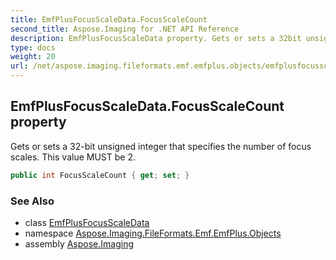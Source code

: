 ```yaml
---
title: EmfPlusFocusScaleData.FocusScaleCount
second_title: Aspose.Imaging for .NET API Reference
description: EmfPlusFocusScaleData property. Gets or sets a 32bit unsigned integer that specifies the number of focus scales. This value MUST be 2
type: docs
weight: 20
url: /net/aspose.imaging.fileformats.emf.emfplus.objects/emfplusfocusscaledata/focusscalecount/
---
```

## EmfPlusFocusScaleData.FocusScaleCount property

Gets or sets a 32-bit unsigned integer that specifies the number of focus scales. This value MUST be 2.

```csharp
public int FocusScaleCount { get; set; }
```

### See Also

* class [EmfPlusFocusScaleData](../)
* namespace [Aspose.Imaging.FileFormats.Emf.EmfPlus.Objects](../../emfplusfocusscaledata/)
* assembly [Aspose.Imaging](../../../)


